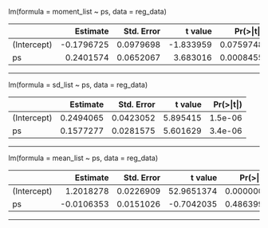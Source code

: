 lm(formula = moment_list ~ ps, data = reg_data)


|             |   Estimate | Std. Error |   t value | Pr(>&#124;t&#124;) |
| :---------- | ---------: | ---------: | --------: | -----------------: |
| (Intercept) | -0.1796725 |  0.0979698 | -1.833959 |          0.0759748 |
| ps          |  0.2401574 |  0.0652067 |  3.683016 |          0.0008455 |

----------------------

lm(formula = sd_list ~ ps, data = reg_data)


|             |  Estimate | Std. Error |  t value | Pr(>&#124;t&#124;) |
| :---------- | --------: | ---------: | -------: | -----------------: |
| (Intercept) | 0.2494065 |  0.0423052 | 5.895415 |            1.5e-06 |
| ps          | 0.1577277 |  0.0281575 | 5.601629 |            3.4e-06 |

----------------------

lm(formula = mean_list ~ ps, data = reg_data)


|             |   Estimate | Std. Error |    t value | Pr(>&#124;t&#124;) |
| :---------- | ---------: | ---------: | ---------: | -----------------: |
| (Intercept) |  1.2018278 |  0.0226909 | 52.9651374 |          0.0000000 |
| ps          | -0.0106353 |  0.0151026 | -0.7042035 |          0.4863995 |

----------------------

